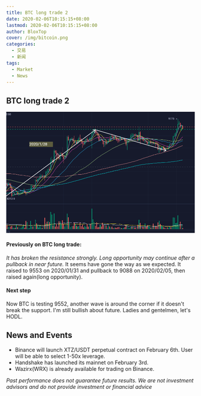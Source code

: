 ```yaml
---
title: BTC long trade 2
date: 2020-02-06T10:15:15+08:00
lastmod: 2020-02-06T10:15:15+08:00
author: BloxTop
cover: /img/bitcoin.png
categories:
  - 交易
  - 新闻
tags:
  - Market
  - News
---
```


## BTC long trade 2

![BTC-2020-02-06](/img/BTC-2020-02-06.png)

#### Previously on BTC long trade:
*It has broken the resistance strongly. Long opportunity may continue after a pullback in near future.*
It seems have gone the way as we expected. It raised to 9553 on 2020/01/31 and pullback to 9088 on 2020/02/05, then raised again(long opportunity).

#### Next step
Now BTC is testing 9552, another wave is around the corner if it doesn't break the support. I'm still bullish about future. Ladies and gentelmen, let's HODL.


## News and Events

* Binance will launch XTZ/USDT perpetual contract on February 6th. User will be able to select 1-50x leverage.  
* Handshake has launched its mainnet on February 3rd.
* Wazirx(WRX) is already available for trading on Binance.


*Past performance does not guarantee future results. We are not investment advisors and do not provide investment or financial advice*
